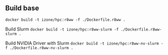 Build base
-----
``docker build -t izone/hpc:r8ww -f ./Dockerfile.r8ww .``

Build Slurm
``docker build -t izone/hpc:r8ww-slurm -f ./Dockerfile.r8ww-slurm .``

Build NVIDIA Driver with Slurm
``docker build -t izone/hpc:r8ww-nv-slurm -f ./Dockerfile.r8ww-nv-slurm .``

